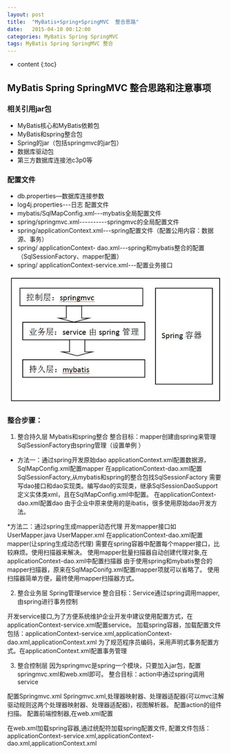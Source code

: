 ```yaml
---
layout: post
title:  "MyBatis+Spring+SpringMVC  整合思路"
date:   2015-04-10 00:12:00
categories: MyBatis Spring SpringMVC
tags: MyBatis Spring SpringMVC 整合
---
```


* content
{:toc}


## MyBatis Spring SpringMVC 整合思路和注意事项


### 相关引用jar包

* MyBatis核心和MyBatis依赖包
* MyBatis和spring整合包
* Spring的jar（包括springmvc的jar包）
* 数据库驱动包
* 第三方数据库连接池c3p0等


### 配置文件

* db.properties—数据库连接参数
* log4j.properties---日志 配置文件
* mybatis/SqlMapConfig.xml---mybatis全局配置文件
* spring/springmvc.xml----------springmvc的全局配置文件
* spring/applicationContext.xml---spring配置文件（配置公用内容：数据源、事务）
* spring/ applicationContext- dao.xml---spring和mybatis整合的配置（SqlSessionFactory、mapper配置）
* spring/ applicationContext-service.xml---配置业务接口

![整合](https://raw.githubusercontent.com/MagicalGuy/MyBlogPicture/master/oldpicture/spring_mybatis_springmvc.jpg)

### 整合步骤：
1. 整合持久层
Mybatis和spring整合
整合目标：mapper创建由spring来管理
SqlSessionFactory由spring管理（设置单例 ）

* 方法一：通过spring开发原始dao
applicationContext.xml配置数据源，SqlMapConfig.xml配置mapper
在applicationContext-dao.xml配置SqlSessionFactory,从mybatis和spring的整合包找SqlSessionFactory
需要写dao接口和dao实现类。编写dao的实现类，继承SqlSessionDaoSupport
定义实体类xml，且在SqlMapConfig.xml中配置。
在applicationContext-dao.xml配置dao
由于企业中原来使用的是ibatis，很多使用原始dao开发方法。

*方法二：通过spring生成mapper动态代理
开发mapper接口如UserMapper.java   UserMapper.xml
在applicationContext-dao.xml配置mapper(让spring生成动态代理)
需要在spring容器中配置每个mapper接口，比较麻烦。使用扫描器来解决。
使用mapper批量扫描器自动创建代理对象,在applicationContext-dao.xml中配置扫描器
由于使用spring和mybatis整合的mapper扫描器，原来在SqlMapConifg.xml配置mapper项就可以省略了。
使用扫描器简单方便，最终使用mapper扫描器方式。


2. 整合业务层
Spring管理service
整合目标：Service通过spring调用mapper,由spring进行事务控制

开发service接口,为了方便系统维护企业开发中建议使用配置方式，在applicationContext-service.xml配置service。
加载spring容器，加载配置文件包括：applicationContext-service.xml,applicationContext-dao.xml,applicationContext.xml
为了规范程序员编码，采用声明式事务配置方式。在applicationContext.xml配置事务管理



3. 整合控制层
因为springmvc是spring一个模块，只要加入jar包，配置springmvc.xml和web.xml即可。
整合目标：action中通过spring调用service

配置Springmvc.xml
Springmvc.xml,处理器映射器、处理器适配器(可以mvc注解驱动规则这两个处理器映射器、处理器适配器)，视图解析器。
配置action的组件扫描。
配置前端控制器,在web.xml配置

在web.xml加载spring容器,通过统配符加载spring配置文件,
配置文件包括：applicationContext-service.xml,applicationContext-dao.xml,applicationContext.xml

